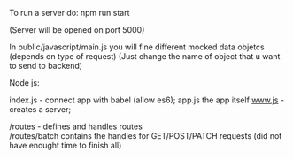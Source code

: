 To run a server do: 
npm run start
 
(Server will be opened on port 5000)

In public/javascript/main.js you will fine different mocked data objetcs (depends on type of request)
(Just change the name of object that u want to send to backend)

Node js:

index.js - connect app with babel (allow es6);
app.js the app itself 
www.js - creates a server;

/routes - defines and handles routes  
/routes/batch  contains the handles for GET/POST/PATCH requests  (did not have enought time to finish all)




